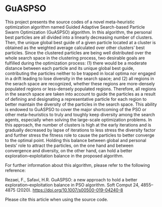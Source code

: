 # GuASPSO

This project presents the source codes of a novel meta-heuristic optimization algorithm named Guided Adaptive Search-based Particle Swarm Optimization (GuASPSO) algorithm.
In this algorithm, the personal best particles are all divided into a linearly decreasing number of clusters. Then, the unique global best guide of a given particle located at
a cluster is obtained as the weighted average calculated over other clusters’ best particles. Since the clustered particles are being well distributed over the whole search space
in the clustering process, two desirable goals are fulfilled during the optimization process: (1) there would be a moderate distance between each particle and its unique
global best guide, contributing the particles neither to be trapped in local optima nor engaged in a drift leading to lose diversity in the search space; and (2) all regions in 
the serach space are recognized, whether these regions are more-densely populated regions or less-densely populated regions. Therefore, all regions in the search space are taken into account to guide the particles as a result of defining and designating a representative particle for each region to better maintain the diversity of the particles in the search space. This ability is endowed to GuASPSO to cover the major shortcoming of the PSO or other meta-heuristics to truly and toughly keep diversity among the search agents, especially when solving the large-scale optimization problems. In this approach, the number of clusters is high at the early iterations and is gradually decreased by lapse of iterations to less stress the diversity factor and further stress the fitness role to cause the particles to better converge to the optimal point. Holding this balance between global and personal bests’ role to attract the particles, on the one hand and between convergence and diversity, on the other hand, can hold a better exploration–exploitation balance in the proposed algorithm.

For further information about this algorithm, please refer to the following reference:

Rezaei, F., Safavi, H.R. GuASPSO: a new approach to hold a better exploration–exploitation balance in PSO algorithm. Soft Comput 24, 4855–4875 (2020). https://doi.org/10.1007/s00500-019-04240-8

Please cite this article when using the source code.
